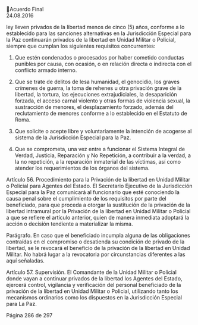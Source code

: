 Acuerdo Final  
24.08.2016 

ley lleven privados de la libertad menos de cinco (5) años, conforme a lo establecido para las 
sanciones alternativas en la Jurisdicción Especial para la Paz continuarán privados de la libertad 
en Unidad Militar o Policial, siempre que cumplan los siguientes requisitos concurrentes: 
 
1. Que estén condenados o procesados por haber cometido conductas punibles por causa, 
con ocasión, o en relación directa o indirecta con el conflicto armado interno. 
 
2. Que se trate de delitos de lesa humanidad, el genocidio, los graves crímenes de guerra, la 
toma  de  rehenes  u  otra  privación  grave  de  la  libertad,  la  tortura,  las  ejecuciones 
extrajudiciales,  la  desaparición  forzada,  el  acceso  carnal  violento  y  otras  formas  de 
violencia  sexual,  la  sustracción  de  menores,  el  desplazamiento  forzado,  además  del 
reclutamiento de menores conforme a lo establecido en el Estatuto de Roma.  
3. Que solicite o acepte libre y voluntariamente la intención de acogerse al sistema de la 
Jurisdicción Especial para la Paz. 
 
4. Que se comprometa, una vez entre a funcionar el Sistema Integral de Verdad, Justicia, 
Reparación y No Repetición, a contribuir a la verdad, a la no repetición, a la reparación 
inmaterial  de  las  víctimas,  así  como  atender  los  requerimientos  de  los  órganos  del 
sistema.  
 
Artículo  56.  Procedimiento  para  la  Privación  de  la  libertad  en  Unidad  Militar  o  Policial  para 
Agentes del Estado. El Secretario Ejecutivo de la Jurisdicción Especial para la Paz comunicará al 
funcionario que esté conociendo la causa penal sobre el cumplimiento de los requisitos por parte 
del beneficiado, para que proceda a otorgar la sustitución de la privación de la libertad intramural 
por la Privación de la libertad en Unidad Militar o Policial a que se refiere el artículo anterior, 
quien de manera inmediata adoptará la acción o decisión tendiente a materializar la misma.  
 
Parágrafo.  En  caso  que  el  beneficiado  incumpla  alguna  de  las  obligaciones  contraídas  en  el 
compromiso o desatienda su condición de privado de la libertad, se le revocará el beneficio de la 
privación  de  la  libertad  en  Unidad  Militar.  No  habrá  lugar  a  la  revocatoria  por  circunstancias 
diferentes a las aquí señaladas. 
 
Artículo 57. Supervisión. El Comandante de la Unidad Militar o Policial donde vayan a continuar 
privados  de  la  libertad  los  Agentes  del  Estado,  ejercerá  control,  vigilancia  y  verificación  del 
personal beneficiado de la privación de la libertad en Unidad Militar o Policial, utilizando tanto 
los mecanismos ordinarios como los dispuestos en la Jurisdicción Especial para La Paz. 
 
 
 
 
 
 
Página 286 de 297 
 

